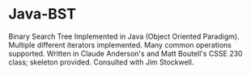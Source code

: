 # Java-BST
Binary Search Tree Implemented in Java (Object Oriented Paradigm). Multiple different iterators implemented. Many common operations supported.
Written in Claude Anderson's and Matt Boutell's CSSE 230 class; skeleton provided. Consulted with Jim Stockwell.
